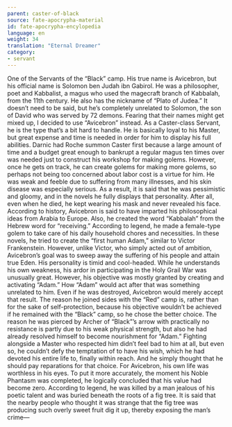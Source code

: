 ```yaml
---
parent: caster-of-black
source: fate-apocrypha-material
id: fate-apocrypha-encylopedia
language: en
weight: 34
translation: "Eternal Dreamer"
category:
- servant
---
```


One of the Servants of the “Black” camp. His true name is Avicebron, but his official name is Solomon ben Judah ibn Gabirol. He was a philosopher, poet and Kabbalist, a magus who used the magecraft branch of Kabbalah, from the 11th century. He also has the nickname of “Plato of Judea.”
It doesn’t need to be said, but he’s completely unrelated to Solomon, the son of David who was served by 72 demons. Fearing that their names might get mixed up, I decided to use “Avicebron” instead.
As a Caster-class Servant, he is the type that’s a bit hard to handle. He is basically loyal to his Master, but great expense and time is needed in order for him to display his full abilities. Darnic had Roche summon Caster first because a large amount of time and a budget great enough to bankrupt a regular magus ten times over was needed just to construct his workshop for making golems. However, once he gets on track, he can create golems for making more golems, so perhaps not being too concerned about labor cost is a virtue for him.
He was weak and feeble due to suffering from many illnesses, and his skin disease was especially serious. As a result, it is said that he was pessimistic and gloomy, and in the novels he fully displays that personality. After all, even when he died, he kept wearing his mask and never revealed his face.
According to history, Avicebron is said to have imparted his philosophical ideas from Arabia to Europe. Also, he created the word “Kabbalah” from the Hebrew word for “receiving.”
According to legend, he made a female-type golem to take care of his daily household chores and necessities. In these novels, he tried to create the “first human Adam,” similar to Victor Frankenstein. However, unlike Victor, who simply acted out of ambition, Avicebron’s goal was to sweep away the suffering of his people and attain true Eden.
His personality is timid and cool-headed. While he understands his own weakness, his ardor in participating in the Holy Grail War was unusually great. However, his objective was mostly granted by creating and activating “Adam.” How “Adam” would act after that was something unrelated to him.
Even if he was destroyed, Avicebron would merely accept that result.
The reason he joined sides with the “Red” camp is, rather than for the sake of self-protection, because his objective wouldn’t be achieved if he remained with the “Black” camp, so he chose the better choice.
The reason he was pierced by Archer of “Black”’s arrow with practically no resistance is partly due to his weak physical strength, but also he had already resolved himself to become nourishment for “Adam.” Fighting alongside a Master who respected him didn’t feel bad to him at all, but even so, he couldn’t defy the temptation of to have his wish, which he had devoted his entire life to, finally within reach. And he simply thought that he should pay reparations for that choice. For Avicebron, his own life was worthless in his eyes. To put it more accurately, the moment his Noble Phantasm was completed, he logically concluded that his value had become zero.
According to legend, he was killed by a man jealous of his poetic talent and was buried beneath the roots of a fig tree. It is said that the nearby people who thought it was strange that the fig tree was producing such overly sweet fruit dig it up, thereby exposing the man’s crime—
